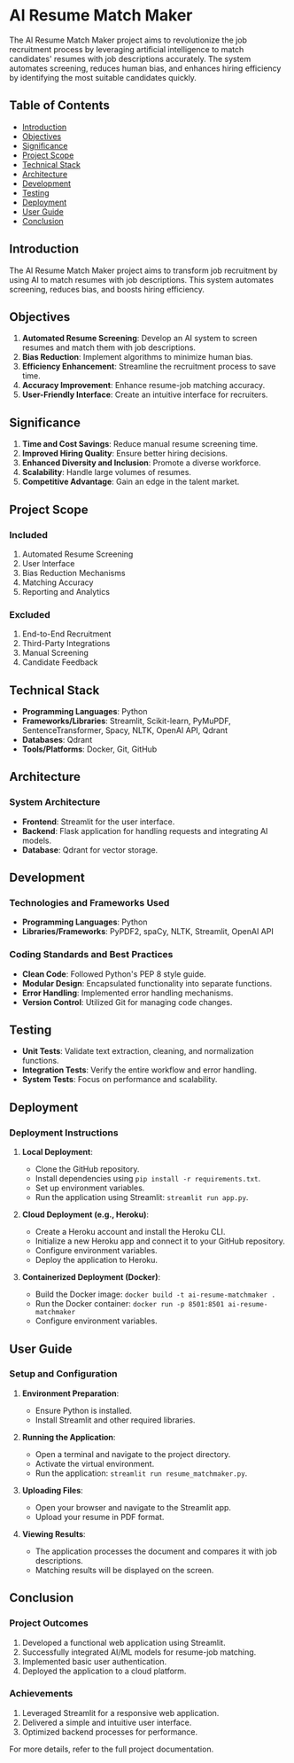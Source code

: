 # AI Resume Match Maker

The AI Resume Match Maker project aims to revolutionize the job recruitment process by leveraging artificial intelligence to match candidates' resumes with job descriptions accurately. The system automates screening, reduces human bias, and enhances hiring efficiency by identifying the most suitable candidates quickly.

## Table of Contents

- [Introduction](#introduction)
- [Objectives](#objectives)
- [Significance](#significance)
- [Project Scope](#project-scope)
- [Technical Stack](#technical-stack)
- [Architecture](#architecture)
- [Development](#development)
- [Testing](#testing)
- [Deployment](#deployment)
- [User Guide](#user-guide)
- [Conclusion](#conclusion)

## Introduction

The AI Resume Match Maker project aims to transform job recruitment by using AI to match resumes with job descriptions. This system automates screening, reduces bias, and boosts hiring efficiency.

## Objectives

1. **Automated Resume Screening**: Develop an AI system to screen resumes and match them with job descriptions.
2. **Bias Reduction**: Implement algorithms to minimize human bias.
3. **Efficiency Enhancement**: Streamline the recruitment process to save time.
4. **Accuracy Improvement**: Enhance resume-job matching accuracy.
5. **User-Friendly Interface**: Create an intuitive interface for recruiters.

## Significance

1. **Time and Cost Savings**: Reduce manual resume screening time.
2. **Improved Hiring Quality**: Ensure better hiring decisions.
3. **Enhanced Diversity and Inclusion**: Promote a diverse workforce.
4. **Scalability**: Handle large volumes of resumes.
5. **Competitive Advantage**: Gain an edge in the talent market.

## Project Scope

### Included

1. Automated Resume Screening
2. User Interface
3. Bias Reduction Mechanisms
4. Matching Accuracy
5. Reporting and Analytics

### Excluded

1. End-to-End Recruitment
2. Third-Party Integrations
3. Manual Screening
4. Candidate Feedback

## Technical Stack

- **Programming Languages**: Python
- **Frameworks/Libraries**: Streamlit, Scikit-learn, PyMuPDF, SentenceTransformer, Spacy, NLTK, OpenAI API, Qdrant
- **Databases**: Qdrant
- **Tools/Platforms**: Docker, Git, GitHub

## Architecture

### System Architecture

- **Frontend**: Streamlit for the user interface.
- **Backend**: Flask application for handling requests and integrating AI models.
- **Database**: Qdrant for vector storage.

## Development

### Technologies and Frameworks Used

- **Programming Languages**: Python
- **Libraries/Frameworks**: PyPDF2, spaCy, NLTK, Streamlit, OpenAI API

### Coding Standards and Best Practices

- **Clean Code**: Followed Python's PEP 8 style guide.
- **Modular Design**: Encapsulated functionality into separate functions.
- **Error Handling**: Implemented error handling mechanisms.
- **Version Control**: Utilized Git for managing code changes.

## Testing

- **Unit Tests**: Validate text extraction, cleaning, and normalization functions.
- **Integration Tests**: Verify the entire workflow and error handling.
- **System Tests**: Focus on performance and scalability.

## Deployment

### Deployment Instructions

1. **Local Deployment**:
   - Clone the GitHub repository.
   - Install dependencies using `pip install -r requirements.txt`.
   - Set up environment variables.
   - Run the application using Streamlit: `streamlit run app.py`.

2. **Cloud Deployment (e.g., Heroku)**:
   - Create a Heroku account and install the Heroku CLI.
   - Initialize a new Heroku app and connect it to your GitHub repository.
   - Configure environment variables.
   - Deploy the application to Heroku.

3. **Containerized Deployment (Docker)**:
   - Build the Docker image: `docker build -t ai-resume-matchmaker .`
   - Run the Docker container: `docker run -p 8501:8501 ai-resume-matchmaker`
   - Configure environment variables.

## User Guide

### Setup and Configuration

1. **Environment Preparation**:
   - Ensure Python is installed.
   - Install Streamlit and other required libraries.

2. **Running the Application**:
   - Open a terminal and navigate to the project directory.
   - Activate the virtual environment.
   - Run the application: `streamlit run resume_matchmaker.py`.

3. **Uploading Files**:
   - Open your browser and navigate to the Streamlit app.
   - Upload your resume in PDF format.

4. **Viewing Results**:
   - The application processes the document and compares it with job descriptions.
   - Matching results will be displayed on the screen.

## Conclusion

### Project Outcomes

1. Developed a functional web application using Streamlit.
2. Successfully integrated AI/ML models for resume-job matching.
3. Implemented basic user authentication.
4. Deployed the application to a cloud platform.

### Achievements

1. Leveraged Streamlit for a responsive web application.
2. Delivered a simple and intuitive user interface.
3. Optimized backend processes for performance.


For more details, refer to the full project documentation.
